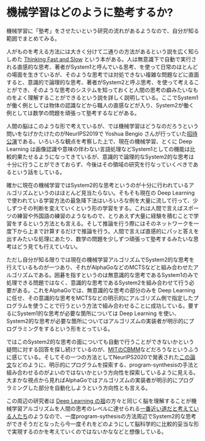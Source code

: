 # 機械学習はどのように塾考するか?

機械学習に「塾考」をさせたいという研究の流れがあるようなので、自分が知る範囲でまとめてみる。

人がものを考える方法には大きく分けて二通りの方法があるという説を広く知らしめた [Thinking Fast and Slow](https://www.amazon.co.jp/dp/B00555X8OA) という本がある。人は無意識下で自動で実行される直感的な思考、著者がSystem1と呼んでいる思考、を使って日常のほとんどの場面を生きているが、そのような思考では対処できない複雑な問題などに直面すると、意識的で論理的な思考、著者がSystem2と呼ぶ思考、を使って考えることができ、そのような思考のシステムを知っておくと人間の思考の癖みたいなものをよく理解することができるという説を詳しく説明している。ここでSystem1が働く例としては物体の認識などから職人の直感などが入り、System2が働く例としては数学の問題を頑張って塾考するなどがある。

人間の脳はこのような形で考えているが、では機械学習はどうなのだろうという問いをなげかたけたのがNeurIPS2019で Yoshua Bengio さんが行っていた[招待公演](https://www.youtube.com/watch?v=T3sxeTgT4qc)である。いろいろな観点を考察した上で、現在の機械学習、とくに Deep Learning は画像認識や意味の伴わない言語処理などSystem1としての機能は比較的果たせるようになってきているが、意識的で論理的なSystem2的な思考は十分に行うことができておらず、今後はその領域の研究を行なっていくべきであるという話をしている。

確かに現在の機械学習ではSystem2的な思考というのが十分に行われているアルゴリズムというのはほとんど見当たらない。そもそも現在の Deep Learning で使われている学習方法の最急降下法はいろいろな例を大量に流して行って、少しずつその判断を変えていくという形の学習をする。これは人間で言えばスポーツの練習や外国語の練習のようなもので、とりあえず大量に経験を積むことで学習をするという方法とも言える。そして推論を行う際にはそのネットワークを一度下から上まで計算するだけで推論を行う。人間で言えば直感的にパッと答えを出すみたいな処理にあたり、数学の問題を少しずつ頑張って塾考するみたいな思考はどう見ても行えていない。

ただし自分が知る限りでは現在の機械学習アルゴリズムでSystem2的な思考を行えているものが一つあり、それがAlphaGoなどのMCTSなどと組み合わせたアルゴリズムである。囲碁を指すというのは無意識的な思考であるSystem1のみで処理できる問題ではなく、意識的な思考であるSystem2を組み合わせて行う必要がある。これをAlphaGoでは、無意識的な思考の部分のみを Deep Learning に任せ、その意識的な思考をMCTSなどの明示的にアルゴリズム側で指定したプログラムを使うことで行うという方法で組み合わせることに成功している。要するにSystem1的な思考が必要な箇所については Deep Learning を使い、System2的な思考が必要な箇所についてはアルゴリズムの実装者が明示的にプログラミングをするという形をとっている。

ではこのSystem2的な思考の面についても自動で行うことができないかという疑問に対する回答を探し続けているのが、[MITのCBMM](https://cbmm.mit.edu/)などだろうなというふうに感じている。そしてその一つの方法としてNeurIPS2020で発表された[この論文](https://cbmm.mit.edu/publications/learning-compositional-rules-neural-program-synthesis)などのように、明示的にプログラムを探索する、program-synthesisの手法と組み合わせるのがよいのではないかという方向性を探索しているように見える。大まかな視点から見ればAlphaGoではアルゴリズムの実装者が明示的にプログラミングした部分を自動化しようという方向性とも言える。

この周辺の研究者は [Deep Learning の祖](https://cacm.acm.org/magazines/2021/7/253464-deep-learning-for-ai/fulltext)の方々と同じく脳を理解することが機械学習アルゴリズムを人間の思考のレベルに達せられる[一番近い道だと考えている人たち](https://www.youtube.com/watch?v=Qgd3OK5DZWI)のようなので、一度program-sythesisの方法周辺でSystem2的な思考ができそうだとなったら今一度それをどのようにして脳科学的に比較的妥当な形で実現するのかを考えていくのではないかななどと想像している。
